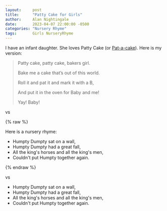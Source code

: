 ```yaml
---
layout:     post
title:      "Patty Cake for Girls"
author:     Alan Nightingale
date:       2023-04-07 22:00:00 -0500
categories: "Nursery Rhyme"
tags:       Girls NurseryRhyme
---
```


I have an infant daughter. She loves Patty Cake (or [Pat-a-cake](https://en.wikipedia.org/wiki/Pat-a-cake,_pat-a-cake,_baker%27s_man)). Here is my version:

> Patty cake, patty cake, bakers girl.
>
> Bake me a cake that’s out of this world.
>
> Roll it and pat it and mark it with a B,
>
> And put it in the oven for Baby and me!
>
> Yay! Baby!


vs


{% raw %}
<p>Here is a nursery rhyme:</p>
	<ul>
		<li>Humpty Dumpty sat on a wall,</li>
		<li>Humpty Dumpty had a great fall,</li>
		<li>All the king's horses and all the king's men,</li>
		<li>Couldn't put Humpty together again.</li>
	</ul>
{% endraw %}


vs


<ul>
	<li>Humpty Dumpty sat on a wall,</li>
	<li>Humpty Dumpty had a great fall,</li>
	<li>All the king's horses and all the king's men,</li>
	<li>Couldn't put Humpty together again.</li>
</ul>

